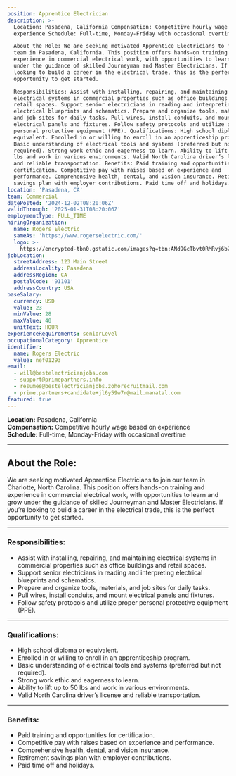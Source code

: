 ```yaml
---
position: Apprentice Electrician
description: >-
  Location: Pasadena, California Compensation: Competitive hourly wage based on
  experience Schedule: Full-time, Monday-Friday with occasional overtime

  About the Role: We are seeking motivated Apprentice Electricians to join our
  team in Pasadena, California. This position offers hands-on training and
  experience in commercial electrical work, with opportunities to learn and grow
  under the guidance of skilled Journeyman and Master Electricians. If you’re
  looking to build a career in the electrical trade, this is the perfect
  opportunity to get started.

  Responsibilities: Assist with installing, repairing, and maintaining
  electrical systems in commercial properties such as office buildings and
  retail spaces. Support senior electricians in reading and interpreting
  electrical blueprints and schematics. Prepare and organize tools, materials,
  and job sites for daily tasks. Pull wires, install conduits, and mount
  electrical panels and fixtures. Follow safety protocols and utilize proper
  personal protective equipment (PPE). Qualifications: High school diploma or
  equivalent. Enrolled in or willing to enroll in an apprenticeship program.
  Basic understanding of electrical tools and systems (preferred but not
  required). Strong work ethic and eagerness to learn. Ability to lift up to 50
  lbs and work in various environments. Valid North Carolina driver’s license
  and reliable transportation. Benefits: Paid training and opportunities for
  certification. Competitive pay with raises based on experience and
  performance. Comprehensive health, dental, and vision insurance. Retirement
  savings plan with employer contributions. Paid time off and holidays.
location: 'Pasadena, CA'
team: Commercial
datePosted: '2024-12-02T08:20:06Z'
validThrough: '2025-01-31T08:20:06Z'
employmentType: FULL_TIME
hiringOrganization:
  name: Rogers Electric
  sameAs: 'https://www.rogerselectric.com/'
  logo: >-
    https://encrypted-tbn0.gstatic.com/images?q=tbn:ANd9GcTbvt0RMRvj6bZdL81Q6HJeRVl_qflQIGgp9w&s
jobLocation:
  streetAddress: 123 Main Street
  addressLocality: Pasadena
  addressRegion: CA
  postalCode: '91101'
  addressCountry: USA
baseSalary:
  currency: USD
  value: 23
  minValue: 28
  maxValue: 40
  unitText: HOUR
experienceRequirements: seniorLevel
occupationalCategory: Apprentice
identifier:
  name: Rogers Electric
  value: nef01293
email:
  - will@bestelectricianjobs.com
  - support@primepartners.info
  - resumes@bestelectricianjobs.zohorecruitmail.com
  - prime.partners+candidate+jl6y59w7r@mail.manatal.com
featured: true
---
```


**Location:** Pasadena, California  
**Compensation:** Competitive hourly wage based on experience  
**Schedule:** Full-time, Monday-Friday with occasional overtime  

---

## About the Role:  
We are seeking motivated Apprentice Electricians to join our team in Charlotte, North Carolina. This position offers hands-on training and experience in commercial electrical work, with opportunities to learn and grow under the guidance of skilled Journeyman and Master Electricians. If you’re looking to build a career in the electrical trade, this is the perfect opportunity to get started.

---

### Responsibilities:
- Assist with installing, repairing, and maintaining electrical systems in commercial properties such as office buildings and retail spaces.  
- Support senior electricians in reading and interpreting electrical blueprints and schematics.  
- Prepare and organize tools, materials, and job sites for daily tasks.  
- Pull wires, install conduits, and mount electrical panels and fixtures.  
- Follow safety protocols and utilize proper personal protective equipment (PPE).  

---

### Qualifications:
- High school diploma or equivalent.  
- Enrolled in or willing to enroll in an apprenticeship program.  
- Basic understanding of electrical tools and systems (preferred but not required).  
- Strong work ethic and eagerness to learn.  
- Ability to lift up to 50 lbs and work in various environments.  
- Valid North Carolina driver’s license and reliable transportation.  

---

### Benefits:
- Paid training and opportunities for certification.  
- Competitive pay with raises based on experience and performance.  
- Comprehensive health, dental, and vision insurance.  
- Retirement savings plan with employer contributions.  
- Paid time off and holidays.  
